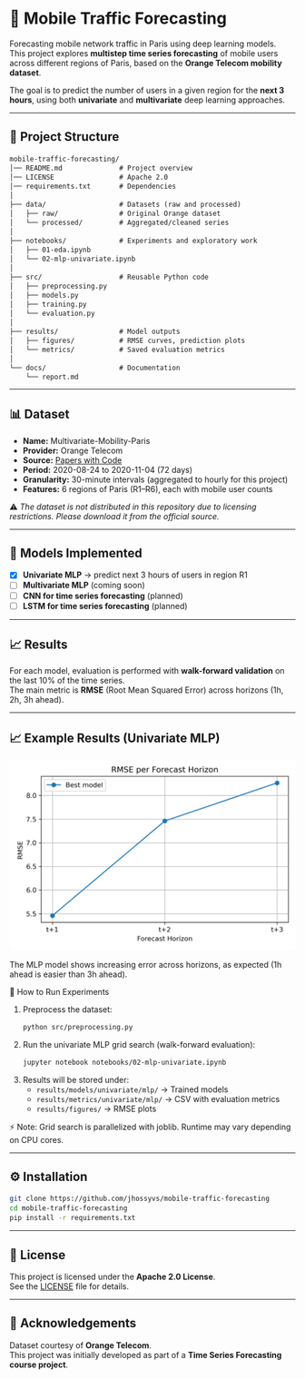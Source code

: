 # 📡 Mobile Traffic Forecasting  

Forecasting mobile network traffic in Paris using deep learning models.  
This project explores **multistep time series forecasting** of mobile users across different regions of Paris, based on the **Orange Telecom mobility dataset**.  

The goal is to predict the number of users in a given region for the **next 3 hours**, using both **univariate** and **multivariate** deep learning approaches.  

---

## 📂 Project Structure  

```
mobile-traffic-forecasting/
│── README.md              # Project overview
│── LICENSE                # Apache 2.0
│── requirements.txt       # Dependencies
│
├── data/                  # Datasets (raw and processed) 
│   ├── raw/               # Original Orange dataset
│   └── processed/         # Aggregated/cleaned series
│
├── notebooks/             # Experiments and exploratory work
│   ├── 01-eda.ipynb
│   └── 02-mlp-univariate.ipynb
│
├── src/                   # Reusable Python code
│   ├── preprocessing.py
│   ├── models.py
│   ├── training.py
│   └── evaluation.py
│
├── results/               # Model outputs
│   ├── figures/           # RMSE curves, prediction plots
│   └── metrics/           # Saved evaluation metrics
│
└── docs/                  # Documentation
    └── report.md
```

---

## 📊 Dataset  

- **Name:** Multivariate-Mobility-Paris  
- **Provider:** Orange Telecom  
- **Source:** [Papers with Code](https://paperswithcode.com/dataset/multivariate-mobility-paris)  
- **Period:** 2020-08-24 to 2020-11-04 (72 days)  
- **Granularity:** 30-minute intervals (aggregated to hourly for this project)  
- **Features:** 6 regions of Paris (R1–R6), each with mobile user counts  

⚠️ *The dataset is not distributed in this repository due to licensing restrictions. Please download it from the official source.*  

---

## 🚀 Models Implemented  

- [x] **Univariate MLP** → predict next 3 hours of users in region R1  
- [ ] **Multivariate MLP** (coming soon)  
- [ ] **CNN for time series forecasting** (planned)  
- [ ] **LSTM for time series forecasting** (planned)  

---

## 📈 Results  

For each model, evaluation is performed with **walk-forward validation** on the last 10% of the time series.  
The main metric is **RMSE** (Root Mean Squared Error) across horizons (1h, 2h, 3h ahead).   

---

## 📈 Example Results (Univariate MLP)
![RMSE Curve](results/figures/univariate_mlp_rmse.png)

The MLP model shows increasing error across horizons, as expected (1h ahead is easier than 3h ahead).

🔧 How to Run Experiments
1. Preprocess the dataset:
   ```bash
   python src/preprocessing.py
   ```
2. Run the univariate MLP grid search (walk-forward evaluation):
   ```bash
   jupyter notebook notebooks/02-mlp-univariate.ipynb
   ```
3. Results will be stored under:
   - `results/models/univariate/mlp/` → Trained models
   - `results/metrics/univariate/mlp/` → CSV with evaluation metrics
   - `results/figures/` → RMSE plots

⚡ Note: Grid search is parallelized with joblib. Runtime may vary depending on CPU cores.

---

## ⚙️ Installation  

```bash
git clone https://github.com/jhossyvs/mobile-traffic-forecasting
cd mobile-traffic-forecasting
pip install -r requirements.txt
```

---

## 📝 License  

This project is licensed under the **Apache 2.0 License**.  
See the [LICENSE](./LICENSE) file for details.  

---

## 🙌 Acknowledgements  

Dataset courtesy of **Orange Telecom**.  
This project was initially developed as part of a **Time Series Forecasting course project**.  
